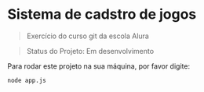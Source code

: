 # Sistema de cadstro de jogos 

> Exercício do curso git da escola Alura 

> Status do Projeto: Em desenvolvimento

Para rodar este projeto na sua máquina, por favor digite:
```
node app.js
```
